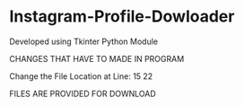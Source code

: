 # Instagram-Profile-Dowloader
Developed using Tkinter Python Module

CHANGES THAT HAVE TO MADE IN PROGRAM

Change the File Location at Line:
15
22



FILES ARE PROVIDED FOR DOWNLOAD

